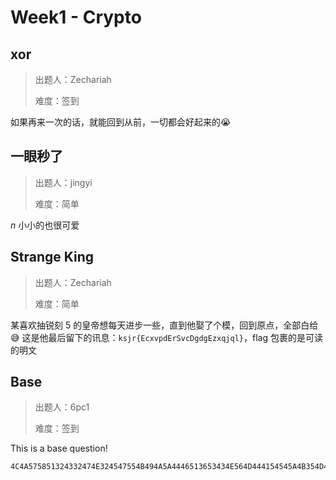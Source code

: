 # Week1 - Crypto

## xor

> 出题人：Zechariah
>
> 难度：签到

如果再来一次的话，就能回到从前，一切都会好起来的😭

## 一眼秒了

> 出题人：jingyi
>
> 难度：简单

$n$ 小小的也很可爱

## Strange King

> 出题人：Zechariah
>
> 难度：简单

某喜欢抽锐刻 5 的皇帝想每天进步一些，直到他娶了个模，回到原点，全部白给😅
这是他最后留下的讯息：`ksjr{EcxvpdErSvcDgdgEzxqjql}`，flag 包裹的是可读的明文

## Base

> 出题人：6pc1
>
> 难度：签到

This is a base question!

```
4C4A575851324332474E324547554B494A5A4446513653434E564D444154545A4B354D45454D434E4959345536544B474D5134513D3D3D3D
```
